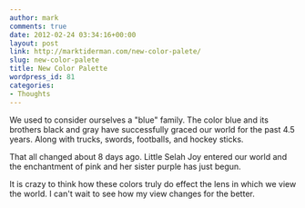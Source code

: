 ```yaml
---
author: mark
comments: true
date: 2012-02-24 03:34:16+00:00
layout: post
link: http://marktiderman.com/new-color-palete/
slug: new-color-palete
title: New Color Palette
wordpress_id: 81
categories:
- Thoughts
---
```


We used to consider ourselves a "blue" family. The color blue and its brothers black and gray have successfully graced our world for the past 4.5 years. Along with trucks, swords, footballs, and hockey sticks.

That all changed about 8 days ago. Little Selah Joy entered our world and the enchantment of pink and her sister purple has just begun.

It is crazy to think how these colors truly do effect the lens in which we view the world. I can't wait to see how my view changes for the better.
